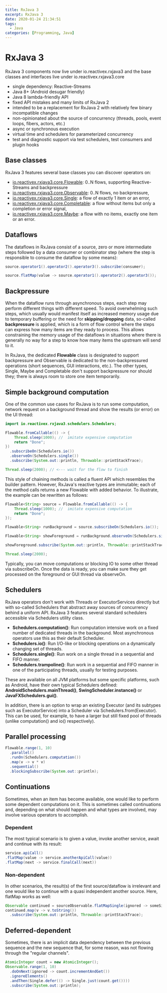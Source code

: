 ```yaml
---
title: RxJava 3
excerpt: RxJava 3
date: 2020-01-24 21:34:51
tags:
  - Java
categories: [Programming, Java]
---
```


# RxJava 3

RxJava 3 components now live under io.reactivex.rxjava3 and the base classes and interfaces live under io.reactivex.rxjava3.core

- single dependency: Reactive-Streams
- Java 8+ (Android desugar friendly)
- Java 8 lambda-friendly API
- fixed API mistakes and many limits of RxJava 2
- intended to be a replacement for RxJava 2 with relatively few binary incompatible changes
- non-opinionated about the source of concurrency (threads, pools, event loops, fibers, actors, etc.)
- async or synchronous execution
- virtual time and schedulers for parameterized concurrency
- test and diagnostic support via test schedulers, test consumers and plugin hooks

## Base classes

RxJava 3 features several base classes you can discover operators on:

- [io.reactivex.rxjava3.core.Flowable](http://reactivex.io/RxJava/3.x/javadoc/io/reactivex/rxjava3/core/Flowable.html): 0..N flows, supporting Reactive-Streams and backpressure
- [io.reactivex.rxjava3.core.Observable](http://reactivex.io/RxJava/3.x/javadoc/io/reactivex/rxjava3/core/Observable.html): 0..N flows, no backpressure,
- [io.reactivex.rxjava3.core.Single](http://reactivex.io/RxJava/3.x/javadoc/io/reactivex/rxjava3/core/Single.html): a flow of exactly 1 item or an error,
- [io.reactivex.rxjava3.core.Completable](http://reactivex.io/RxJava/3.x/javadoc/io/reactivex/rxjava3/core/Completable.html): a flow without items but only a completion or error signal,
- [io.reactivex.rxjava3.core.Maybe](http://reactivex.io/RxJava/3.x/javadoc/io/reactivex/rxjava3/core/Maybe.html): a flow with no items, exactly one item or an error.

## Dataflows

The dataflows in RxJava consist of a source, zero or more intermediate steps followed by a data consumer or combinator step (where the step is responsible to consume the dataflow by some means):

```java
source.operator1().operator2().operator3().subscribe(consumer);

source.flatMap(value -> source.operator1().operator2().operator3());
```

## Backpressure

When the dataflow runs through asynchronous steps, each step may perform different things with different speed. To avoid overwhelming such steps, which usually would manifest itself as increased memory usage due to temporary buffering or the need for **skipping/dropping** data, so-called **backpressure** is applied, which is a form of flow control where the steps can express how many items are they ready to process. This allows constraining the memory usage of the dataflows in situations where there is generally no way for a step to know how many items the upstream will send to it.

In RxJava, the dedicated **Flowable** class is designated to support backpressure and Observable is dedicated to the non-backpressured operations (short sequences, GUI interactions, etc.). The other types, Single, Maybe and Completable don't support backpressure nor should they; there is always room to store one item temporarily.

## Simple background computation

One of the common use cases for RxJava is to run some computation, network request on a background thread and show the results (or error) on the UI thread:

```java
import io.reactivex.rxjava3.schedulers.Schedulers;

Flowable.fromCallable(() -> {
    Thread.sleep(1000); //  imitate expensive computation
    return "Done";
})
  .subscribeOn(Schedulers.io())
  .observeOn(Schedulers.single())
  .subscribe(System.out::println, Throwable::printStackTrace);

Thread.sleep(2000); // <--- wait for the flow to finish
```

This style of chaining methods is called a fluent API which resembles the builder pattern. However, RxJava's reactive types are immutable; each of the method calls returns a new Flowable with added behavior. To illustrate, the example can be rewritten as follows:

```java
Flowable<String> source = Flowable.fromCallable(() -> {
    Thread.sleep(1000); //  imitate expensive computation
    return "Done";
});

Flowable<String> runBackground = source.subscribeOn(Schedulers.io());

Flowable<String> showForeground = runBackground.observeOn(Schedulers.single());

showForeground.subscribe(System.out::println, Throwable::printStackTrace);

Thread.sleep(2000);
```

Typically, you can move computations or blocking IO to some other thread via subscribeOn. Once the data is ready, you can make sure they get processed on the foreground or GUI thread via observeOn.

## Schedulers

RxJava operators don't work with Threads or ExecutorServices directly but with so-called Schedulers that abstract away sources of concurrency behind a uniform API. RxJava 3 features several standard schedulers accessible via Schedulers utility class.

- **Schedulers.computation()**: Run computation intensive work on a fixed number of dedicated threads in the background. Most asynchronous operators use this as their default Scheduler.
- **Schedulers.io()**: Run I/O-like or blocking operations on a dynamically changing set of threads.
- **Schedulers.single()**: Run work on a single thread in a sequential and FIFO manner.
- **Schedulers.trampoline()**: Run work in a sequential and FIFO manner in one of the participating threads, usually for testing purposes.

These are available on all JVM platforms but some specific platforms, such as Android, have their own typical Schedulers defined: **AndroidSchedulers.mainThread()**, **SwingScheduler.instance()** or **JavaFXSchedulers.gui()**.

In addition, there is an option to wrap an existing Executor (and its subtypes such as ExecutorService) into a Scheduler via Schedulers.from(Executor). This can be used, for example, to have a larger but still fixed pool of threads (unlike computation() and io() respectively).

## Parallel processing

```java
Flowable.range(1, 10)
  .parallel()
  .runOn(Schedulers.computation())
  .map(v -> v * v)
  .sequential()
  .blockingSubscribe(System.out::println);
```

## Continuations

Sometimes, when an item has become available, one would like to perform some dependent computations on it. This is sometimes called continuations and, depending on what should happen and what types are involved, may involve various operators to accomplish.

### Dependent

The most typical scenario is to given a value, invoke another service, await and continue with its result:

```java
service.apiCall()
.flatMap(value -> service.anotherApiCall(value))
.flatMap(next -> service.finalCall(next))
```

### Non-dependent

In other scenarios, the result(s) of the first source/dataflow is irrelevant and one would like to continue with a quasi independent another source. Here, flatMap works as well:

```java
Observable continued = sourceObservable.flatMapSingle(ignored -> someSingleSource)
continued.map(v -> v.toString())
  .subscribe(System.out::println, Throwable::printStackTrace);
```

## Deferred-dependent

Sometimes, there is an implicit data dependency between the previous sequence and the new sequence that, for some reason, was not flowing through the "regular channels".

```java
AtomicInteger count = new AtomicInteger();
Observable.range(1, 10)
  .doOnNext(ignored -> count.incrementAndGet())
  .ignoreElements()
  .andThen(Single.defer(() -> Single.just(count.get())))
  .subscribe(System.out::println);
```
